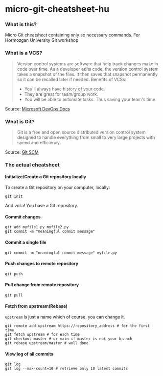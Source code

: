 # micro-git-cheatsheet-hu

### What is this?

Micro Git cheatsheet containing only so necessary commands. For Hormozgan University Git workshop

### What is a VCS?

> Version control systems are software that help track changes make in code over time. As a developer edits code, the version control system takes a snapshot of the files. It then saves that snapshot permanently so it can be recalled later if needed.
> Benefits of VCSs:
> - You'll always have history of your code.
> - They are great for team/group work.
> - You will be able to automate tasks. Thus saving your team's time.

Source: [Microsoft DevOps Docs](https://docs.microsoft.com/en-us/devops/develop/git/what-is-version-control)

### What is Git?

> Git is a free and open source distributed version control system designed to handle everything from small to very large projects with speed and efficiency.

Source: [Git SCM](https://git-scm.com/)

### The actual cheatsheet

#### Initialize/Create a Git repository locally

To create a Git repository on your computer, locally:

```
git init
```

And voila! You have a Git repository.

#### Commit changes 

```
git add myfile1.py myfile2.py
git commit -m "meaningful commit message"
```

#### Commit a single file

```
git commit -m "meaningful commit message" myfile.py
```

#### Push changes to remote repository

```
git push
```

#### Pull change from remote repository

```
git pull
```

#### Fetch from upstream(Rebase)

`upstream` is just a name which of course, you can change it.

```
git remote add upstream https://repository_address # for the first time
git fetch upstream # for each time
git checkout master # or main if master is not your branch
git rebase upstream/master # well done
```

#### View log of all commits

```
git log
git log --max-count=10 # retrieve only 10 latest commits
```
